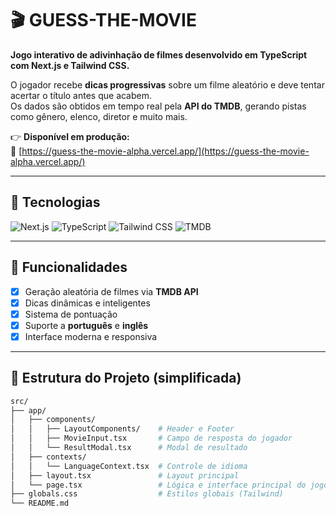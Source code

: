 # 🎬 GUESS-THE-MOVIE

**Jogo interativo de adivinhação de filmes desenvolvido em TypeScript com Next.js e Tailwind CSS.**

O jogador recebe **dicas progressivas** sobre um filme aleatório e deve tentar acertar o título antes que acabem.  
Os dados são obtidos em tempo real pela **API do TMDB**, gerando pistas como gênero, elenco, diretor e muito mais.

👉 **Disponível em produção:**  
📎 [https://guess-the-movie-alpha.vercel.app/](https://guess-the-movie-alpha.vercel.app/)

---

## 🚀 Tecnologias

<p align="left">
  <img alt="Next.js" src="https://img.shields.io/badge/Next.js-000000?style=for-the-badge&logo=nextdotjs&logoColor=white"/>
  <img alt="TypeScript" src="https://img.shields.io/badge/TypeScript-3178C6?style=for-the-badge&logo=typescript&logoColor=white"/>
  <img alt="Tailwind CSS" src="https://img.shields.io/badge/Tailwind_CSS-38B2AC?style=for-the-badge&logo=tailwind-css&logoColor=white"/>
  <img alt="TMDB" src="https://img.shields.io/badge/TMDB_API-01D277?style=for-the-badge&logo=themoviedatabase&logoColor=white"/>
</p>

---

## 📌 Funcionalidades

- [x] Geração aleatória de filmes via **TMDB API**  
- [x] Dicas dinâmicas e inteligentes  
- [x] Sistema de pontuação  
- [x] Suporte a **português** e **inglês**  
- [x] Interface moderna e responsiva  

---

## 📂 Estrutura do Projeto (simplificada)

```bash
src/
├── app/
│   ├── components/
│   │   ├── LayoutComponents/    # Header e Footer
│   │   ├── MovieInput.tsx       # Campo de resposta do jogador
│   │   └── ResultModal.tsx      # Modal de resultado
│   ├── contexts/
│   │   └── LanguageContext.tsx  # Controle de idioma
│   ├── layout.tsx               # Layout principal
│   └── page.tsx                 # Lógica e interface principal do jogo
├── globals.css                  # Estilos globais (Tailwind)
└── README.md
